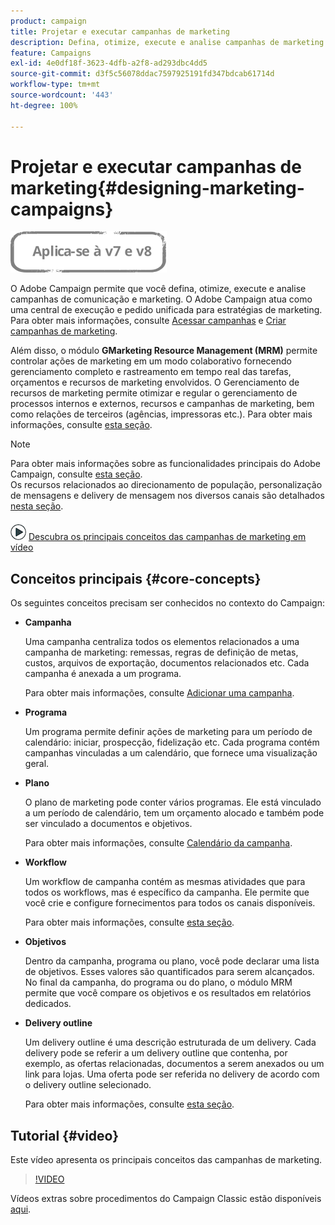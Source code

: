 ```yaml
---
product: campaign
title: Projetar e executar campanhas de marketing
description: Defina, otimize, execute e analise campanhas de marketing
feature: Campaigns
exl-id: 4e0df18f-3623-4dfb-a2f8-ad293dbc4dd5
source-git-commit: d3f5c56078ddac7597925191fd347bdcab61714d
workflow-type: tm+mt
source-wordcount: '443'
ht-degree: 100%

---
```


# Projetar e executar campanhas de marketing{#designing-marketing-campaigns}

![](../../assets/common.svg)

O Adobe Campaign permite que você defina, otimize, execute e analise campanhas de comunicação e marketing. O Adobe Campaign atua como uma central de execução e pedido unificada para estratégias de marketing. Para obter mais informações, consulte [Acessar campanhas](../../distributed/using/accessing-campaigns.md) e [Criar campanhas de marketing](../../campaign/using/setting-up-marketing-campaigns.md).

Além disso, o módulo **GMarketing Resource Management (MRM)** permite controlar ações de marketing em um modo colaborativo fornecendo gerenciamento completo e rastreamento em tempo real das tarefas, orçamentos e recursos de marketing envolvidos. O Gerenciamento de recursos de marketing permite otimizar e regular o gerenciamento de processos internos e externos, recursos e campanhas de marketing, bem como relações de terceiros (agências, impressoras etc.). Para obter mais informações, consulte [esta seção](../../mrm/using/about-marketing-resource-management.md).

>[!NOTE]
>
>Para obter mais informações sobre as funcionalidades principais do Adobe Campaign, consulte [esta seção](../../platform/using/about-adobe-campaign-classic.md).\
>Os recursos relacionados ao direcionamento de população, personalização de mensagens e delivery de mensagem nos diversos canais são detalhados [nesta seção](../../delivery/using/steps-about-delivery-creation-steps.md).

![](assets/do-not-localize/how-to-video.png) [Descubra os principais conceitos das campanhas de marketing em vídeo](#video)

## Conceitos principais {#core-concepts}

Os seguintes conceitos precisam ser conhecidos no contexto do Campaign:

* **Campanha**

   Uma campanha centraliza todos os elementos relacionados a uma campanha de marketing: remessas, regras de definição de metas, custos, arquivos de exportação, documentos relacionados etc. Cada campanha é anexada a um programa.

   Para obter mais informações, consulte [Adicionar uma campanha](../../campaign/using/setting-up-marketing-campaigns.md#adding-a-campaign).

* **Programa**

   Um programa permite definir ações de marketing para um período de calendário: iniciar, prospecção, fidelização etc. Cada programa contém campanhas vinculadas a um calendário, que fornece uma visualização geral.

* **Plano**

   O plano de marketing pode conter vários programas. Ele está vinculado a um período de calendário, tem um orçamento alocado e também pode ser vinculado a documentos e objetivos.

   Para obter mais informações, consulte [Calendário da campanha](../../campaign/using/accessing-marketing-campaigns.md#campaign-calendar).

* **Workflow**

   Um workflow de campanha contém as mesmas atividades que para todos os workflows, mas é específico da campanha. Ele permite que você crie e configure fornecimentos para todos os canais disponíveis.

   Para obter mais informações, consulte [esta seção](../../campaign/using/marketing-campaign-deliveries.md#building-the-main-target-in-a-workflow).

* **Objetivos**

   Dentro da campanha, programa ou plano, você pode declarar uma lista de objetivos. Esses valores são quantificados para serem alcançados. No final da campanha, do programa ou do plano, o módulo MRM permite que você compare os objetivos e os resultados em relatórios dedicados.

* **Delivery outline**

   Um delivery outline é uma descrição estruturada de um delivery. Cada delivery pode se referir a um delivery outline que contenha, por exemplo, as ofertas relacionadas, documentos a serem anexados ou um link para lojas. Uma oferta pode ser referida no delivery de acordo com o delivery outline selecionado.

   Para obter mais informações, consulte [esta seção](../../campaign/using/marketing-campaign-deliveries.md#associating-and-structuring-resources-linked-via-a-delivery-outline).

## Tutorial {#video}

Este vídeo apresenta os principais conceitos das campanhas de marketing.

>[!VIDEO](https://video.tv.adobe.com/v/35131?quality=12)

Vídeos extras sobre procedimentos do Campaign Classic estão disponíveis [aqui](https://experienceleague.adobe.com/docs/campaign-classic-learn/tutorials/overview.html?lang=pt-BR).
